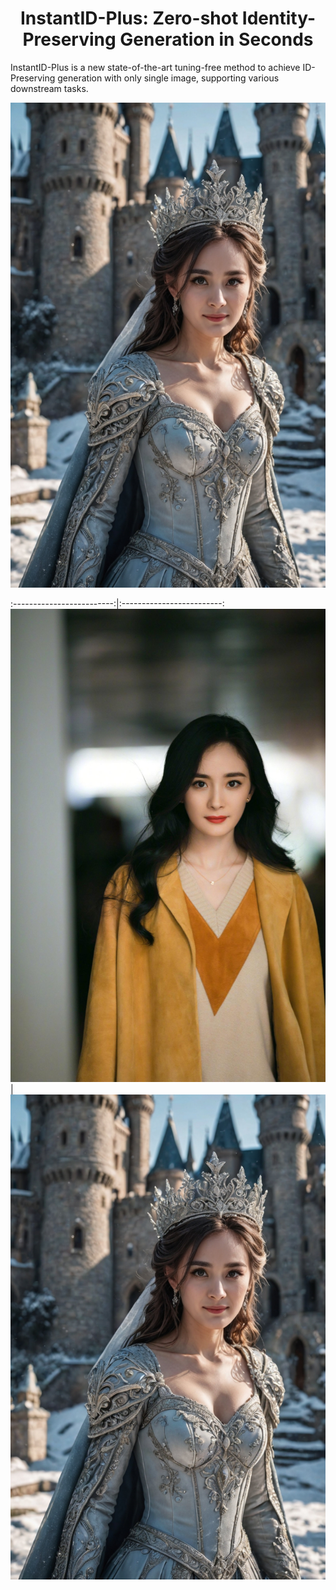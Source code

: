 <div align="center">
<h1>InstantID-Plus: Zero-shot Identity-Preserving Generation in Seconds</h1>

</div>

InstantID-Plus is a new state-of-the-art tuning-free method to achieve ID-Preserving generation with only single image, supporting various downstream tasks.


<img src='data/res_yangmi.jpg'>

:-------------------------:|:-------------------------:
![img](data/yangmi.jpg)  |  ![img](data/res_yangmi.jpg)


